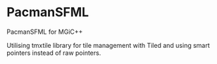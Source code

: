 # PacmanSFML

PacmanSFML for MGiC++

Utilising tmxtile library for tile management with Tiled and using smart pointers instead of raw pointers.
